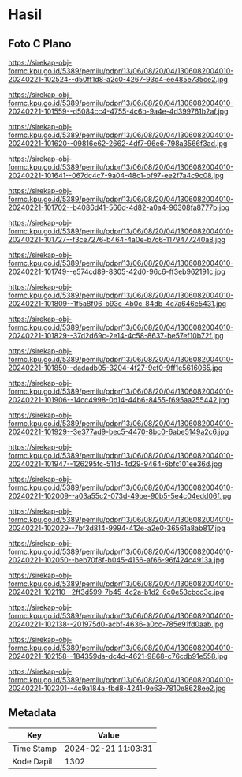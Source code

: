 # Hasil

## Foto C Plano

https://sirekap-obj-formc.kpu.go.id/5389/pemilu/pdpr/13/06/08/20/04/1306082004010-20240221-102524--d50ff1d8-a2c0-4267-93d4-ee485e735ce2.jpg

https://sirekap-obj-formc.kpu.go.id/5389/pemilu/pdpr/13/06/08/20/04/1306082004010-20240221-101559--d5084cc4-4755-4c6b-9a4e-4d399761b2af.jpg

https://sirekap-obj-formc.kpu.go.id/5389/pemilu/pdpr/13/06/08/20/04/1306082004010-20240221-101620--09816e62-2662-4df7-96e6-798a3566f3ad.jpg

https://sirekap-obj-formc.kpu.go.id/5389/pemilu/pdpr/13/06/08/20/04/1306082004010-20240221-101641--067dc4c7-9a04-48c1-bf97-ee2f7a4c9c08.jpg

https://sirekap-obj-formc.kpu.go.id/5389/pemilu/pdpr/13/06/08/20/04/1306082004010-20240221-101702--b4086d41-566d-4d82-a0a4-96308fa8777b.jpg

https://sirekap-obj-formc.kpu.go.id/5389/pemilu/pdpr/13/06/08/20/04/1306082004010-20240221-101727--f3ce7276-b464-4a0e-b7c6-1179477240a8.jpg

https://sirekap-obj-formc.kpu.go.id/5389/pemilu/pdpr/13/06/08/20/04/1306082004010-20240221-101749--e574cd89-8305-42d0-96c6-ff3eb962191c.jpg

https://sirekap-obj-formc.kpu.go.id/5389/pemilu/pdpr/13/06/08/20/04/1306082004010-20240221-101809--1f5a8f06-b93c-4b0c-84db-4c7a646e5431.jpg

https://sirekap-obj-formc.kpu.go.id/5389/pemilu/pdpr/13/06/08/20/04/1306082004010-20240221-101829--37d2d69c-2e14-4c58-8637-be57ef10b72f.jpg

https://sirekap-obj-formc.kpu.go.id/5389/pemilu/pdpr/13/06/08/20/04/1306082004010-20240221-101850--dadadb05-3204-4f27-9cf0-9ff1e5616065.jpg

https://sirekap-obj-formc.kpu.go.id/5389/pemilu/pdpr/13/06/08/20/04/1306082004010-20240221-101906--14cc4998-0d14-44b6-8455-f695aa255442.jpg

https://sirekap-obj-formc.kpu.go.id/5389/pemilu/pdpr/13/06/08/20/04/1306082004010-20240221-101929--3e377ad9-bec5-4470-8bc0-6abe5149a2c6.jpg

https://sirekap-obj-formc.kpu.go.id/5389/pemilu/pdpr/13/06/08/20/04/1306082004010-20240221-101947--126295fc-511d-4d29-9464-6bfc101ee36d.jpg

https://sirekap-obj-formc.kpu.go.id/5389/pemilu/pdpr/13/06/08/20/04/1306082004010-20240221-102009--a03a55c2-073d-49be-90b5-5e4c04edd06f.jpg

https://sirekap-obj-formc.kpu.go.id/5389/pemilu/pdpr/13/06/08/20/04/1306082004010-20240221-102029--7bf3d814-9994-412e-a2e0-36561a8ab817.jpg

https://sirekap-obj-formc.kpu.go.id/5389/pemilu/pdpr/13/06/08/20/04/1306082004010-20240221-102050--beb70f8f-b045-4156-af66-96f424c4913a.jpg

https://sirekap-obj-formc.kpu.go.id/5389/pemilu/pdpr/13/06/08/20/04/1306082004010-20240221-102110--2ff3d599-7b45-4c2a-b1d2-6c0e53cbcc3c.jpg

https://sirekap-obj-formc.kpu.go.id/5389/pemilu/pdpr/13/06/08/20/04/1306082004010-20240221-102138--201975d0-acbf-4636-a0cc-785e91fd0aab.jpg

https://sirekap-obj-formc.kpu.go.id/5389/pemilu/pdpr/13/06/08/20/04/1306082004010-20240221-102158--184359da-dc4d-4621-9868-c76cdb91e558.jpg

https://sirekap-obj-formc.kpu.go.id/5389/pemilu/pdpr/13/06/08/20/04/1306082004010-20240221-102301--4c9a184a-fbd8-4241-9e63-7810e8628ee2.jpg


## Metadata

| Key        | Value               |
| ---------- | ------------------- |
| Time Stamp | 2024-02-21 11:03:31 |
| Kode Dapil | 1302                |



